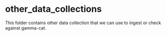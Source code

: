 # other_data_collections

This folder contains other data collection that we can use to
ingest or check against gamma-cat.
